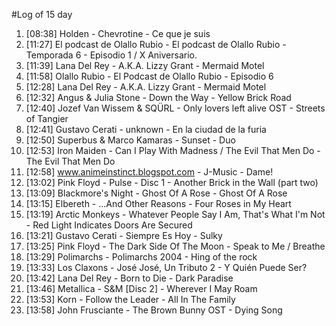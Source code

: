 #Log of 15 day

1. [08:38] Holden - Chevrotine - Ce que je suis
1. [11:27] El podcast de Olallo Rubio - El podcast de Olallo Rubio - Temporada 6 - Episodio 1 / X Aniversario.
1. [11:39] Lana Del Rey - A.K.A. Lizzy Grant - Mermaid Motel
1. [11:58] Olallo Rubio - El Podcast de Olallo Rubio - Episodio 6
1. [12:28] Lana Del Rey - A.K.A. Lizzy Grant - Mermaid Motel
1. [12:32] Angus & Julia Stone - Down the Way - Yellow Brick Road
1. [12:40] Jozef Van Wissem & SQÜRL - Only lovers left alive OST - Streets of Tangier
1. [12:41] Gustavo Cerati - unknown - En la ciudad de la furia
1. [12:50] Superbus & Marco Kamaras - Sunset - Duo
1. [12:53] Iron Maiden - Can I Play With Madness / The Evil That Men Do - The Evil That Men Do
1. [12:58] www.animeinstinct.blogspot.com - J-Music - Dame!
1. [13:02] Pink Floyd - Pulse - Disc 1 - Another Brick in the Wall (part two)
1. [13:09] Blackmore's Night - Ghost Of A Rose - Ghost Of A Rose
1. [13:15] Elbereth - ...And Other Reasons - Four Roses in My Heart
1. [13:19] Arctic Monkeys - Whatever People Say I Am, That's What I'm Not - Red Light Indicates Doors Are Secured
1. [13:21] Gustavo Cerati - Siempre Es Hoy - Sulky
1. [13:25] Pink Floyd - The Dark Side Of The Moon - Speak to Me / Breathe
1. [13:29] Polimarchs - Polimarchs 2004 - Hing of the rock
1. [13:33] Los Claxons - José José, Un Tributo 2 - Y Quién Puede Ser?
1. [13:42] Lana Del Rey - Born to Die - Dark Paradise
1. [13:46] Metallica - S&M [Disc 2] - Wherever I May Roam
1. [13:53] Korn - Follow the Leader - All In The Family
1. [13:58] John Frusciante - The Brown Bunny OST - Dying Song
